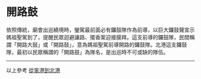 # 開路鼓

依照傳統，廟會出巡繞境時，鑾駕最前面必有鑼鼓隊作為前導，以巨大鑼鼓聲宣示媽祖聖駕到了，提醒民眾迴避讓路、擺香案迎接膜拜。這支前導的鑼鼓隊，民間稱謂「開路大鼓」或「開路鼓」，意為媽祖聖駕前導開路的鑼鼓隊。北港這支鑼鼓隊，最初以民眾稱謂的「開路鼓」為隊名，是出巡時不可或缺的隊伍。

---

以上參考 [從笨港到北港](http://www.cuy.ylc.edu.tw/~cuy14/eBook/ch3-4.htm)

